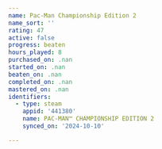 ```yaml
---
name: Pac-Man Championship Edition 2
name_sort: ''
rating: 47
active: false
progress: beaten
hours_played: 8
purchased_on: .nan
started_on: .nan
beaten_on: .nan
completed_on: .nan
mastered_on: .nan
identifiers:
  - type: steam
    appid: '441380'
    name: PAC-MAN™ CHAMPIONSHIP EDITION 2
    synced_on: '2024-10-10'

---
```

